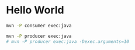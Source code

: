 # Hello World

```sh
mvn -P consumer exec:java
```

```sh
mvn -P producer exec:java
# mvn -P producer exec:java -Dexec.arguments=10
```

